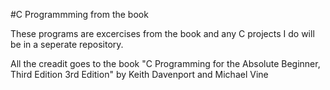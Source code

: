 #C Programmming from the book

These programs are excercises from the book and any C projects I do will be in a seperate repository.

All the creadit goes to the book "C Programming for the Absolute Beginner, Third Edition 3rd Edition" by Keith Davenport and Michael Vine
